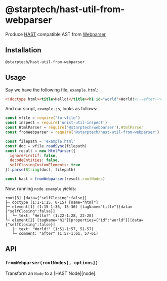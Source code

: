 # @starptech/hast-util-from-webparser

Produce [HAST](https://github.com/syntax-tree/hast) compatible AST from [Webparser](https://github.com/Prettyhtml/prettyhtml/tree/master/packages/webparser)

## Installation

```
@starptech/hast-util-from-webparser
```

## Usage

Say we have the following file, `example.html`:

```html
<!doctype html><title>Hello!</title><h1 id="world">World!<!--after-->
```

And our script, `example.js`, looks as follows:

```javascript
const vfile = require('to-vfile')
const inspect = require('unist-util-inspect')
const HtmlParser = require('@starptech/webparser').HtmlParser
const fromWebparser = require('@starptech/hast-util-from-webparser')

const filepath = 'example.html'
const doc = vfile.readSync(filepath)
const result = new HtmlParser({
  ignoreFirstLf: false,
  decodeEntities: false,
  selfClosingCustomElements: true
}).parse(String(doc), filepath)

const hast = fromWebparser(result.rootNodes)
```

Now, running `node example` yields:

```text
root[3] [data={"selfClosing":false}]
├─ doctype (1:1-1:15, 0-15) [name="html"]
├─ element[1] (1:15-1:36, 15-36) [tagName="title"][data={"selfClosing":false}]
│  └─ text: "Hello!" (1:22-1:28, 22-28)
└─ element[2] [tagName="h1"][properties={"id":"world"}][data={"selfClosing":false}]
   ├─ text: "World!" (1:51-1:57, 51-57)
   └─ comment: "after" (1:57-1:61, 57-61)
```

## API

### `fromWebparser(rootNodes[, options])`

Transform an `Node` to a [HAST Node][node].
